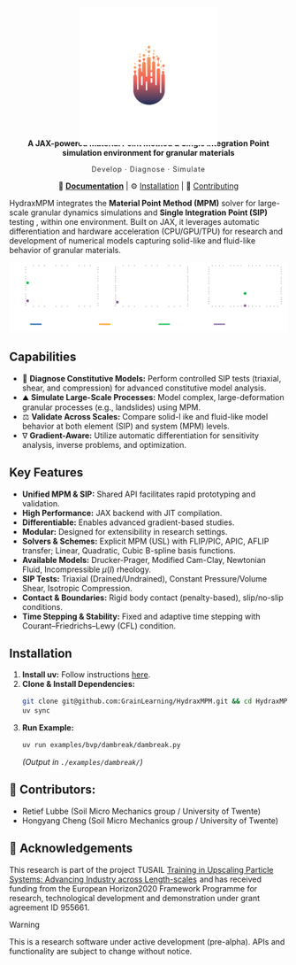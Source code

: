 <br /><br />

<div style="position: relative; height: 160px; margin-bottom: 20px;">
  <p align="center" style="position: absolute; top: 0; left: 0; width: 100%;">
    <img src="docs/_static/hydraxmpm.png" alt="HydraxMPM Logo" width="250" /* Set desired larger width */ >
  </p>
</div>
<h1 align="center"><b>HydraxMPM</b></h1>
<p align="center">
  <b>A JAX-powered Material Point Method & Single Integration Point simulation environment for granular materials</b>
</p>
<p align="center" style="font-style: normal; letter-spacing: 1px; font-size: 0.9em; opacity: 0.9;">
  Develop · Diagnose · Simulate
</p>
<p align="center">
  📖 <a href="LINK_TO_YOUR_DOCUMENTATION_SITE"><strong>Documentation</strong></a> | ⚙️ <a href="#installation">Installation</a> | 🤝 <a href="LINK_TO_CONTRIBUTING.MD">Contributing</a>
  <!-- Add badges here if you have them: e.g., build status, license -->
</p>


HydraxMPM integrates the **Material Point Method (MPM)** solver for large-scale granular dynamics simulations and **Single Integration Point (SIP)** testing <!--for detailed constitutive **model creation and diagnosis**-->, within one environment. Built on JAX, it leverages automatic differentiation and hardware acceleration (CPU/GPU/TPU) for research and development of numerical models capturing solid-like and fluid-like behavior of granular materials.


<p align="center"> 
  <picture>
    <source media="(prefers-color-scheme: dark)" srcset="docs/_static/sip_animation_dark.gif">
    <img alt="Animation demonstrating HydraxMPM simulation (light/dark mode versions)" src="docs/_static/sip_animation_light.gif">
  </picture>
</p>

    

## Capabilities

*   🔬 **Diagnose Constitutive Models:** Perform controlled SIP tests (triaxial, shear, and compression) for advanced constitutive model analysis.
*   ⛰️ **Simulate Large-Scale Processes:** Model complex, large-deformation granular processes (e.g., landslides) using MPM.
*   ⚖️ **Validate Across Scales:** Compare solid-l  ike and fluid-like model behavior at both element (SIP) and system (MPM) levels.
*   ∇ **Gradient-Aware:** Utilize automatic differentiation for sensitivity analysis, inverse problems, and optimization.

## Key Features

*   **Unified MPM & SIP:** Shared API facilitates rapid prototyping and validation.
*   **High Performance:** JAX backend with JIT compilation.
*   **Differentiable:** Enables advanced gradient-based studies.
*   **Modular:** Designed for extensibility in research settings.
*   **Solvers & Schemes:** Explicit MPM (USL) with FLIP/PIC, APIC, AFLIP transfer; Linear, Quadratic, Cubic B-spline basis functions.
*   **Available Models:** Drucker-Prager, Modified Cam-Clay, Newtonian Fluid, Incompressible $\mu (I)$ rheology.
*   **SIP Tests:** Triaxial (Drained/Undrained), Constant Pressure/Volume Shear, Isotropic Compression.
*   **Contact & Boundaries:** Rigid body contact (penalty-based), slip/no-slip conditions.
*   **Time Stepping & Stability:** Fixed and adaptive time stepping with Courant–Friedrichs–Lewy (CFL) condition.


## Installation

1.  **Install uv:** Follow instructions [here](https://docs.astral.sh/uv/getting-started/installation/).
2.  **Clone & Install Dependencies:**
    ```bash
    git clone git@github.com:GrainLearning/HydraxMPM.git && cd HydraxMPM
    uv sync
    ```
3.  **Run Example:**
    ```bash
    uv run examples/bvp/dambreak/dambreak.py
    ```
    *(Output in `./examples/dambreak/`)*



## 👥 Contributors:

* Retief Lubbe (Soil Micro Mechanics group / University of Twente)
* Hongyang Cheng (Soil Micro Mechanics group / University of Twente)

## 🙏 Acknowledgements
This research is part of the project TUSAIL [Training in Upscaling Particle Systems: Advancing Industry across Length-scales](https://tusail.eu)  and has received funding from the European Horizon2020 Framework Programme for research, technological development and demonstration under grant agreement ID 955661.

> [!WARNING]
> This is a research software under active development (pre-alpha). APIs and functionality are subject to change without notice.



<!--
## 🧠 Key Benefits

* **Unify local and global views:** Test, compare and validate constitutive models at a SIP-level, and directly apply them to large-scale MPM simulations – all within the same framework.
* **Cutting-Edge performance** Built on JAX, leveraging Just-In-Time (JIT) for high-performance array-based operations on the CPU, GPU, and TPU.
* **Solve inverse problems with ease:** All internals are automatically differentiable, enabling model diagnosis and gradient-based optimization (e.g., reducing the need to solve the tangential stiffness tensor).
* **Modular & Extendable:** The modular structure, coupled with batched and parallelized continuum mechanics operations, will enable modification and extension of existing components, while also enabling rapid prototyping. -->

